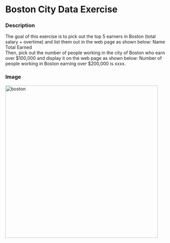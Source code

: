 # Boston City Data Exercise
### Description
The goal of this exercise is to pick out the top 5 earners in Boston (total salary + overtime) and list them out in the web page as shown below:
Name <br/>
Total Earned <br />
Then, pick out the number of people working in the city of Boston who earn over $100,000 and display it on the web page as shown below: 
Number of people working in Boston earning over $200,000 is xxxx.
### Image
<img width="477" alt="boston" src="https://github.com/bhavyac18/bostonData/assets/53191128/03979e8c-c82f-4e88-a694-7c0c4558104d">
